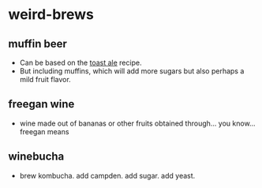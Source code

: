 # weird-brews

## muffin beer
* Can be based on the [toast ale](http://www.toastale.com/toast-ale-recipe/) recipe.  
* But including muffins, which will add more sugars but also perhaps a mild fruit flavor.

## freegan wine
* wine made out of bananas or other fruits obtained through... you know... freegan means

## winebucha
* brew kombucha.  add campden.  add sugar.  add yeast.
